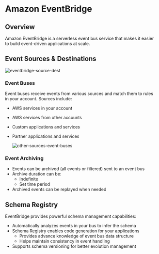 # Amazon EventBridge

## Overview

Amazon EventBridge is a serverless event bus service that makes it easier to build event-driven applications at scale.

## Event Sources & Destinations

![eventbridge-source-dest](/home/lewis/Workspaces/Personal/collect-knowledge/assets/2025-02-22-22-02-59.png)

### Event Buses

Event buses receive events from various sources and match them to rules in your account. Sources include:

- AWS services in your account
- AWS services from other accounts
- Custom applications and services
- Partner applications and services

  ![other-sources-event-buses](/home/lewis/Workspaces/Personal/collect-knowledge/assets/2025-02-22-22-03-15.png)

### Event Archiving

- Events can be archived (all events or filtered) sent to an event bus
- Archive duration can be:
  - Indefinite
  - Set time period
- Archived events can be replayed when needed

## Schema Registry

EventBridge provides powerful schema management capabilities:

- Automatically analyzes events in your bus to infer the schema
- Schema Registry enables code generation for your applications
  - Provides advance knowledge of event bus data structure
  - Helps maintain consistency in event handling
- Supports schema versioning for better evolution management
